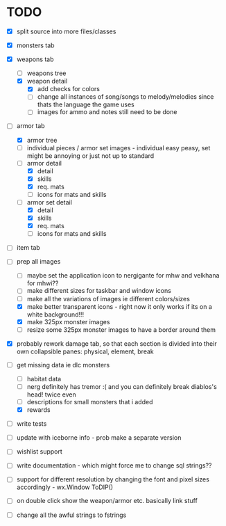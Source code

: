 # TODO

- [x] split source into more files/classes
- [x] monsters tab
- [x] weapons tab
  - [ ] weapons tree
  - [x] weapon detail
    - [x] add checks for colors
    - [ ] change all instances of song/songs to melody/melodies since thats the language the game uses
    - [ ] images for ammo and notes still need to be done
- [ ] armor tab
  - [x] armor tree
  - [ ] individual pieces / armor set images - individual easy peasy, set might be annoying or just not up to standard
  - [ ] armor detail
    - [x] detail
    - [x] skills
    - [x] req. mats
    - [ ] icons for mats and skills
  - [ ] armor set detail
    - [x] detail
    - [x] skills
    - [x] req. mats
    - [ ] icons for mats and skills
- [ ] item tab
- [ ] prep all images
  - [ ] maybe set the application icon to nergigante for mhw and velkhana for mhwi??
  - [ ] make different sizes for taskbar and window icons
  - [ ] make all the variations of images ie different colors/sizes
  - [x] make better transparent icons - right now it only works if its on a white background!!!
  - [x] make 325px monster images
  - [ ] resize some 325px monster images to have a border around them
- [x] probably rework damage tab, so that each section is divided into their own collapsible panes: physical, element, break
- [ ] get missing data ie dlc monsters
  - [ ] habitat data
  - [ ] nerg definitely has tremor :( and you can definitely break diablos's head! twice even
  - [ ] descriptions for small monsters that i added
  - [x] rewards
- [ ] write tests
- [ ] update with iceborne info - prob make a separate version
- [ ] wishlist support
- [ ] write documentation - which might force me to change sql strings??
- [ ] support for different resolution by changing the font and pixel sizes accordingly - wx.Window ToDIP()
- [ ] on double click show the weapon/armor etc. basically link stuff
- [ ] change all the awful strings to fstrings
  